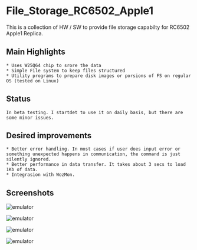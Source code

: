 # File_Storage_RC6502_Apple1

This is a collection of HW / SW to provide file storage capabilty for RC6502 Apple1 Replica.
	
## Main Highlights
	* Uses W25Q64 chip to srore the data
	* Simple File system to keep files structured
	* Utility programs to prepare disk images or porsions of FS on regular OS (tested on Linux)			
	
## Status
	In beta testing. I startdet to use it on daily basis, but there are some minor issues.
 
## Desired improvements
	* Better error handling. In most cases if user does input error or something unexpected happens in communication, the command is just silently ignored.
 	* Better performance in data transfer. It takes about 3 secs to load 1Kb of data.
 	* Integrasion with WozMon. 
 
## Screenshots
![emulator](https://github.com/arvjus/FDStorage_RC6502_Apple1/blob/main/gallery/fdsh.jpg)
	
![emulator](https://github.com/arvjus/FDStorage_RC6502_Apple1/blob/main/gallery/emulator.jpg)

![emulator](https://github.com/arvjus/FDStorage_RC6502_Apple1/blob/main/gallery/apple1_1.jpg)
	
![emulator](https://github.com/arvjus/FDStorage_RC6502_Apple1/blob/main/gallery/apple1_2.jpg)
	 
